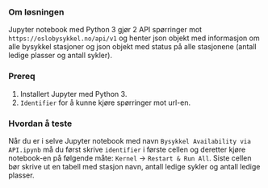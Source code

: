### Om løsningen
Jupyter notebook med Python 3 gjør 2 API spørringer mot `https://oslobysykkel.no/api/v1` og henter json objekt med informasjon om alle bysykkel stasjoner og json objekt med status på alle stasjonene (antall ledige plasser og antall sykler).

### Prereq
1. Installert Jupyter med Python 3.
2. `Identifier` for å kunne kjøre spørringer mot url-en.

### Hvordan å teste
Når du er i selve Jupyter notebook med navn `Bysykkel Availability via API.ipynb` må du først skrive `identifier` i første cellen og deretter kjøre notebook-en på følgende måte: `Kernel` -> `Restart & Run All`.
Siste cellen bør skrive ut en tabell med stasjon navn, antall ledige sykler og antall ledige plasser. 
